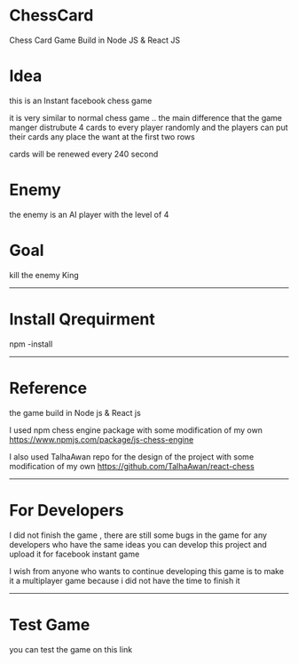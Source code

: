 # ChessCard
Chess Card Game Build in Node JS & React JS

# Idea
this is an Instant facebook chess game

it is very similar to normal chess game .. the main difference that the game manger distrubute 4 cards to every player randomly and the players can put their cards any place the want at the first two rows

cards will be renewed every 240 second

# Enemy
the enemy is an AI player with the level of 4

# Goal
kill the enemy King

--------------------------------------------------------

# Install Qrequirment

 npm -install
 
 -------------------------------------------------------
 
 # Reference 
 
the game build in Node js & React js

I used npm chess engine package with some modification of my own
https://www.npmjs.com/package/js-chess-engine

I also used TalhaAwan repo for the design of the project with some modification of my own
https://github.com/TalhaAwan/react-chess

--------------------------------------------------------
# For Developers

I did not finish the game , there are still some bugs in the game
for any developers who have the same ideas you can develop this project and upload it for facebook instant game

I wish from anyone who wants to continue developing this game is to make it a multiplayer game because i did not have the time to finish it

--------------------------------------------------------

# Test Game

you can test the game on this link
